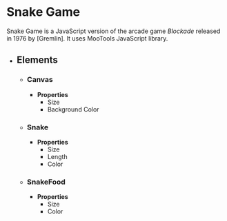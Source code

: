 # Snake Game

Snake Game is a JavaScript version of the arcade game *Blockade* released in 1976 by [Gremlin].
It uses MooTools JavaScript library.

* ## Elements
    * ### Canvas
        * **Properties**
            * Size
            * Background Color
    * ### Snake
        * **Properties**
            * Size
            * Length
            * Color
    * ### SnakeFood
        * **Properties**
            * Size
            * Color
